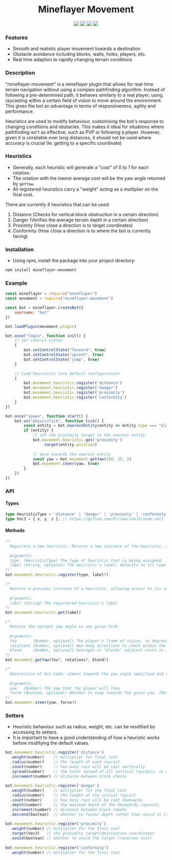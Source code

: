 <div align="center">
  <h1>Mineflayer Movement</h1>
  <img src="https://img.shields.io/npm/v/mineflayer-movement?style=flat-square">
  <img src="https://img.shields.io/github/license/firejoust/mineflayer-movement?style=flat-square">
  <img src="https://img.shields.io/github/issues/firejoust/mineflayer-movement?style=flat-square">
  <img src="https://img.shields.io/github/issues-pr/firejoust/mineflayer-movement?style=flat-square">
</div>

### Features
- Smooth and realistic player movement towards a destination
- Obstacle avoidance including blocks, walls, holes, players, etc.
- Real time adaption to rapidly changing terrain conditions

### Description
"mineflayer-movement" is a mineflayer plugin that allows for real-time terrain navigation without using a complex pathfinding algorithm. Instead of following a pre-determined path, it behaves similarly to a real player, using raycasting within a certain field of vision to move around the environment. This gives the bot an advantage in terms of responsiveness, agility and performance.

Heuristics are used to modify behaviour, customising the bot's response to changing conditions and obstacles. This makes it ideal for situations where pathfinding isn't as effective, such as PVP or following a player. However, given it is unreliable over long distances, it should not be used where accuracy is crucial (Ie. getting to a specific coordinate)

### Heuristics
- Generally, each heuristic will generate a "cost" of 0 to 1 for each rotation.
- The rotation with the lowest average cost will be the yaw angle returned by `getYaw`.
- All registered heuristics carry a "weight" acting as a multiplier on the final cost.

There are currently 4 heuristics that can be used:
1. Distance (Checks for vertical block obstruction in a certain direction)
2. Danger (Verifies the average terrain depth in a certain direction)
3. Proximity (How close a direction is to target coordinates)
4. Conformity (How close a direction is to where the bot is currently facing)

### Installation
- Using npm, install the package into your project directory:
```sh
npm install mineflayer-movement
```

### Example
```js
const mineflayer = require("mineflayer")
const movement = require("mineflayer-movement")

const bot = mineflayer.createBot({
    username: "bot"
})

bot.loadPlugin(movement.plugin)

bot.once("login", function init() {
    // set control states
    {
        bot.setControlState("forward", true)
        bot.setControlState("sprint", true)
        bot.setControlState("jump", true)
    }

    // load heuristics (use default configuration)
    {
        bot.movement.heuristic.register('distance')
        bot.movement.heuristic.register('danger')
        bot.movement.heuristic.register('proximity')
        bot.movement.heuristic.register('conformity')
    }
})

bot.once("spawn", function start() {
    bot.on("physicsTick", function tick() {
        const entity = bot.nearestEntity(entity => entity.type === "player")
        if (entity) {
            // set the proximity target to the nearest entity
            bot.movement.heuristic.get('proximity')
                .target(entity.position)
            
            // move towards the nearest entity
            const yaw = bot.movement.getYaw(160, 15, 2)
            bot.movement.steer(yaw, true)
        }
    })
})
```

### API
#### Types
```ts
type HeuristicType = 'distance' | 'danger' | 'proximity' | 'conformity';
type Vec3 = { x, y, z }; // https://github.com/PrismarineJS/node-vec3
```
#### Methods
```js
/*
  Registers a new heuristic. Returns a new instance of the heuristic, allowing access to its setters.
  
  Arguments:
  type  (HeuristicType) The type of heuristic that is being assigned
  label (String, optional) The heuristic's label; defaults to its type
*/
bot.movement.heuristic.register(type, label?)

/*
  Returns a previous instance of a heuristic, allowing access to its setters.
  
  Arguments:
  label (String) The registered heuristic's label
*/
bot.movement.heuristic.get(label)

/*
  Returns the optimal yaw angle in any given tick.
  
  Arguments:
  fov       (Number, optional) The player's frame of vision, in degrees (Default: 240)
  rotations (Number, optional) How many directions to check within the FOV (Default: 15)
  blend     (Number, optional) Averages or "blends" adjacent costs in a radius of N rotations (Default: 2)
*/
bot.movement.getYaw(fov?, rotations?, blend?)

/*
  Abstraction of bot.look; steers towards the yaw angle specified and returns a promise.
  
  Arguments:
  yaw   (Number) The yaw that the player will face
  force (Boolean, optional) Whether to snap towards the given yaw. (Default: true)
*/
bot.movement.steer(yaw, force?)
```
### Setters
- Heuristic behaviour such as radius, weight, etc. can be modified by accessing its setters.
- It is important to have a good understanding of how a heuristic works before modifying the default values.
```js
bot.movement.heuristic.register('distance')
  .weight(number)    // multiplier for final cost
  .radius(number)    // the length of each raycast
  .count(number)     // how many rays will be cast vertically
  .spread(number)    // the total spread of all vertical raycasts, in degrees
  .increment(number) // distance between block checks
  
bot.movement.heuristic.register('danger')
  .weight(number)    // multiplier for the final cost
  .radius(number)    // the length of the initial raycast
  .count(number)     // how many rays will be cast downwards
  .depth(number)     // the maximum depth of the downwards raycasts
  .increment(number) // distance between block checks
  .descend(boolean)  // whether to favour depth rather than avoid it (reverses cost)
  
bot.movement.heuristic.register('proximity')
  .weight(number) // multiplier for the final cost
  .target(Vec3)   // the proximity target/destination coordinates
  .avoid(boolean) // whether to avoid the target (reverses cost)
  
bot.movement.heuristic.register('conformity')
  .weight(number) // multiplier for the final cost
```
